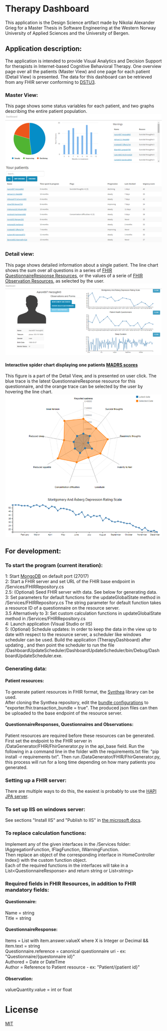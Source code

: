 # Therapy Dashboard
This application is the Design Science artifact made by Nikolai Alexander Grieg for a Master Thesis in Software Engineering at the Western Norway University of Applied Sciences and the University of Bergen.  

## Application description:
The application is intended to provide Visual Analytics and Decision Support for therapists in Internet-based Cognitive Behavioral Therapy. One overview page over all the patients (Master View) and one page for each patient (Detail View) is presented. The data for this dashboard can be retrieved from any FHIR server conforming to [DSTU3](https://www.hl7.org/fhir/STU3/index.html).

### Master View:  
This page shows some status variables for each patient, and two graphs describing the entire patient population.  
![Picture of master view](https://github.com/NikolaiGrieg/TherapyDashboard/blob/master/Pictures/Dashboard_master_14_5.png)


### Detail view:  
This page shows detailed information about a single patient. The line chart shows the sum over all questions in a series of [FHIR QuestionnaireResponse Resources](https://www.hl7.org/fhir/questionnaireresponse.html), or the values of a serie of [FHIR Observation Resources](https://www.hl7.org/fhir/observation.html), as selected by the user.
![Picture of detail view](https://github.com/NikolaiGrieg/TherapyDashboard/blob/master/Pictures/DetailView_14_5.png)  

#### Interactive spider chart displaying one patients [MADRS scores](https://onlinelibrary.wiley.com/doi/abs/10.1111/j.1600-0447.1978.tb02357.x)  
This figure is a part of the Detail View, and is presented on user click. The blue trace is the latest QuestionnaireResponse resource for this questionnaire, and the orange trace can be selected by the user by hovering the line chart.
![Picture of interactive spider chart](https://github.com/NikolaiGrieg/TherapyDashboard/blob/master/Pictures/interactive_spiderchart_madrs_english.png)


## For development:
### To start the program (current iteration):
1: Start [MongoDB](https://www.mongodb.com/download-center/community) on default port (27017)  
2: Start a FHIR server and set URL of the FHIR base endpoint in /Services/FHIRRepository.cs  
2.5: (Optional) Seed FHIR server with data. See below for generating data.  
3: Set parameters for default functions for the updateGlobalState method in /Services/FHIRRepository.cs The string parameter for default function takes a resource ID of a questionnaire on the resource server.  
3.5 Alternatively to 3: Set custom calculation functions in updateGlobalState method in /Services/FHIRRepository.cs  
4: Launch application (Visual Studio or IIS)  
5: (Optional) Schedule updates: In order to keep the data in the view up to date with respect to the resource server, a scheduler like windows scheduler can be used. Build the application (TherapyDashboard) after updating , and then point the scheduler to run the file /DashboardUpdateScheduler/DashboardUpdateScheduler/bin/Debug/DashboardUpdateScheduler.exe. 

### Generating data:
#### Patient resources:
To generate patient resources in FHIR format, the [Synthea](https://github.com/synthetichealth/synthea) library can be used.  
After cloning the Synthea repository, edit the [bundle configurations](https://github.com/synthetichealth/synthea/wiki/HL7-FHIR) to "exporter.fhir.transaction_bundle = true".  The produced json files can then be uploaded to the base endpoint of the resource server.

#### QuestionnaireResponses, Questionnaires and Observations:
Patient resources are required before these resources can be generated. First set the endpoint to the FHIR server in /DataGenerator/FHIR/FhirGenerator.py in the api_base field. Run the following in a command line in the folder with the requirements.txt file: "pip install -r requirements txt". Then run /DataGenerator/FHIR/FhirGenerator.py, this process will run for a long time depending on how many patients you generated.  

### Setting up a FHIR server:
There are multiple ways to do this, the easiest is probably to use the [HAPI JPA server](https://github.com/hapifhir/hapi-fhir-jpaserver-starter).

### To set up IIS on windows server:
See sections "Install IIS" and "Publish to IIS" in [the microsoft docs](https://docs.microsoft.com/en-us/aspnet/web-forms/overview/deployment/visual-studio-web-deployment/deploying-to-iis).  

### To replace calculation functions:
Implement any of the given interfaces in the /Services folder: IAggregationFunction, IFlagFunction, IWarningFunction.  
Then replace an object of the corresponding interface in HomeController Index() with the custom function object.  
Each of the required functions in the interfaces will take in a List\<QuestionnaireResponse\> and return string or List\<string\>

### Required fields in FHIR Resources, in addition to FHIR mandatory fields:
#### Questionnaire:
Name = string  
Title = string

#### QuestionnaireResponse:
Items = List with item.answer.valueX where X is Integer or Decimal && item.text = string  
Questionnaire.reference = canonical questionnaire uri - ex: "Questionnaire/{questonnaire id}"  
Authored = Date or DateTime  
Author = Reference to Patient resource - ex: "Patient/{patient id}"

#### Observation: 
valueQuantity.value = int or float  

# License
[MIT](https://choosealicense.com/licenses/mit/)
